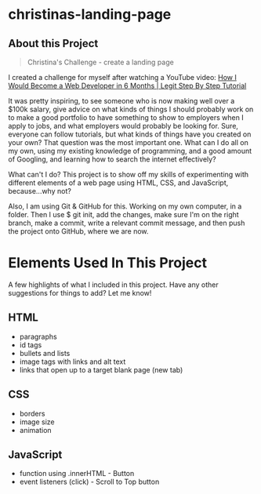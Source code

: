 # christinas-landing-page

## About this Project

> Christina's Challenge - create a landing page

I created a challenge for myself after watching a YouTube video: [How I Would Become a Web Developer in 6 Months | Legit Step By Step Tutorial](https://www.youtube.com/watch?v=vB4bSDznwgM)

It was pretty inspiring, to see someone who is now making well over a $100k salary, give advice on what kinds of things I should probably work on to make a good portfolio to have something to show to employers when I apply to jobs, and what employers would probably be looking for. Sure, everyone can follow tutorials, but what kinds of things have you created on your own? That question was the most important one. What can I do all on my own, using my existing knowledge of programming, and a good amount of Googling, and learning how to search the internet effectively?

What can't I do? This project is to show off my skills of experimenting with different elements of a web page using HTML, CSS, and JavaScript, because...why not?

Also, I am using Git & GitHub for this. Working on my own computer, in a folder. Then I use $ git init, add the changes, make sure I'm on the right branch, make a commit, write a relevant commit message, and then push the project onto GitHub, where we are now.

# Elements Used In This Project
A few highlights of what I included in this project. Have any other suggestions for things to add? Let me know!

## HTML
* paragraphs
* id tags
* bullets and lists
* image tags with links and alt text
* links that open up to a target blank page (new tab)

## CSS
* borders
* image size
* animation

## JavaScript
* function using .innerHTML - Button
* event listeners (click) - Scroll to Top button
